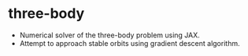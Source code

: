 # three-body

- Numerical solver of the three-body problem using JAX.
- Attempt to approach stable orbits using gradient descent algorithm.
